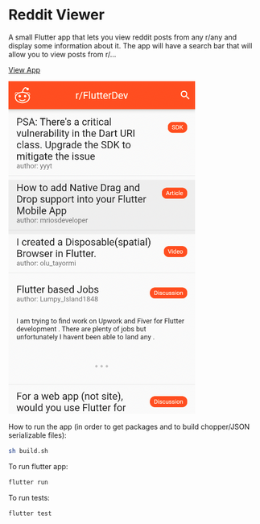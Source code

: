 # Reddit Viewer

A small Flutter app that lets you view reddit posts from any r/any and display some information about it. The app will have a search bar that will allow you to view posts from r/...

[View App](https://gowth6m.github.io/reddit-viewer/#/)

![App Preview](./misc/app_preview.png)

How to run the app (in order to get packages and to build chopper/JSON serializable files):
```bash
sh build.sh
```

To run flutter app:
```bash
flutter run
```

To run tests:
```bash
flutter test
```
